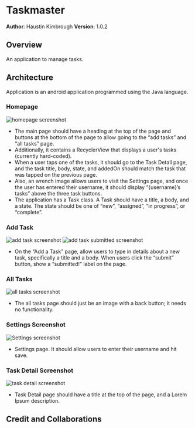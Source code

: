 # Taskmaster
**Author**: Haustin Kimbrough
**Version**: 1.0.2

## Overview
<!-- Provide a high level overview of what this application is and why you are building it, beyond the fact that it's an assignment for this class. (i.e. What's your problem domain?) -->

An application to manage tasks.


## Architecture
<!-- Provide a detailed description of the application design. What technologies (languages, libraries, etc) you're using, and any other relevant design information. -->

Application is an android application programmed using the Java language. 

### Homepage

![homepage screenshot](./screenshots/myTasks.png)


- The main page should have a heading at the top of the page and buttons at the bottom of the page to allow going to the “add tasks” and “all tasks” page.
- Additionally, it contains a RecyclerView that displays a user's tasks (currently hard-coded).
- When a user taps one of the tasks, it should go to the Task Detail page, and the task title, body, state, and addedOn should match the task that was tapped on the previous page.
- Also, an wrench image allows users to visit the Settings page, and once the user has entered their username, it should display “{username}’s tasks” above the three task buttons.
- The application has a Task class. A Task should have a title, a body, and a state. The state should be one of “new”, “assigned”, “in progress”, or “complete”.


### Add Task

![add task screenshot](./screenshots/addTask.png)
![add task submitted screenshot](./screenshots/addTaskSubmitted.png)


- On the “Add a Task” page, allow users to type in details about a new task, specifically a title and a body. When users click the “submit” button, show a “submitted!” label on the page.


### All Tasks

![all tasks screenshot](./screenshots/allTasks.png)


- The all tasks page should just be an image with a back button; it needs no functionality.


### Settings Screenshot

![Settings screenshot](./screenshots/userSettings.png)


- Settings page. It should allow users to enter their username and hit save.


### Task Detail Screenshot

![task detail screenshot](screenshots/taskDetails.png)


- Task Detail page should have a title at the top of the page, and a Lorem Ipsum description.


## Credit and Collaborations
<!-- Give credit (and a link) to other people or resources that helped you build this application. -->

